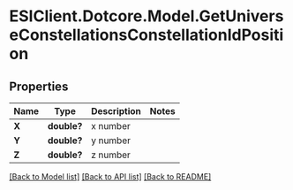 # ESIClient.Dotcore.Model.GetUniverseConstellationsConstellationIdPosition
## Properties

Name | Type | Description | Notes
------------ | ------------- | ------------- | -------------
**X** | **double?** | x number | 
**Y** | **double?** | y number | 
**Z** | **double?** | z number | 

[[Back to Model list]](../README.md#documentation-for-models) [[Back to API list]](../README.md#documentation-for-api-endpoints) [[Back to README]](../README.md)

